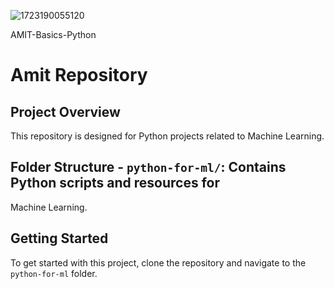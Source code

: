 ![1723190055120](https://github.com/user-attachments/assets/aeef18b0-0929-4b10-9795-8b7ee88fa01e)

AMIT-Basics-Python

# Amit Repository

## Project Overview 
This repository is designed for Python projects related to 
Machine Learning. 

## Folder Structure - `python-for-ml/`: Contains Python scripts and resources for 
Machine Learning.

## Getting Started 
To get started with this project, clone the repository and 
navigate to the `python-for-ml` folder. 
